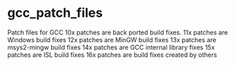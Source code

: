 # gcc_patch_files
Patch files for GCC
10x patches are back ported build fixes.
11x patches are Windows build fixes
12x patches are MinGW build fixes
13x patches are msys2-mingw build fixes
14x patches are GCC internal library fixes
15x patches are ISL build fixes
16x patches are build fixes created by others
